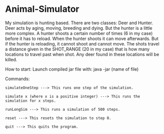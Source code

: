 Animal-Simulator
================

My simulation is hunting based. There are two classes: Deer and Hunter.
Deer acts by aging, moving, breeding and dying. But the hunter is a little more
complex. A hunter shoots a certain number of times (6 in my case) before it has to reload.
When the hunter shoots it can move afterwards. But if the hunter is reloading, it cannot shoot and cannot move.
The shots travel a distance given in the SHOT_RANGE (20 in my case) that is how many locations to travel past when shot. Any deer found in these locations will be killed.

How to start:
    Launch compiled jar file with: java -jar (name of file)
	
Commands:

	simulateOneStep ---> This runs one step of the simulation.
	
	simulate x (where x is a positive integer) ---> This runs the simulation for x steps.
	
	runLongSim ---> This runs a simulation of 500 steps.
	
	reset ---> This resets the simulation to step 0.
	
	quit ---> This quits the program.